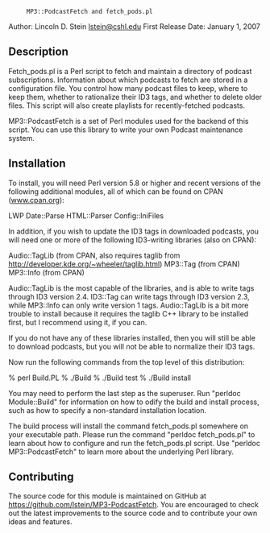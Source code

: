 		 MP3::PodcastFetch and fetch_pods.pl

Author: Lincoln D. Stein <lstein@cshl.edu>
First Release Date: January 1, 2007

Description
-----------

Fetch_pods.pl is a Perl script to fetch and maintain a directory of
podcast subscriptions. Information about which podcasts to fetch are
stored in a configuration file. You control how many podcast files to
keep, where to keep them, whether to rationalize their ID3 tags, and
whether to delete older files. This script will also create playlists
for recently-fetched podcasts.

MP3::PodcastFetch is a set of Perl modules used for the backend of
this script. You can use this library to write your own Podcast
maintenance system.

Installation
------------

To install, you will need Perl version 5.8 or higher and recent
versions of the following additional modules, all of which can be
found on CPAN (www.cpan.org):

 LWP
 Date::Parse
 HTML::Parser
 Config::IniFiles

In addition, if you wish to update the ID3 tags in downloaded
podcasts, you will need one or more of the following ID3-writing
libraries (also on CPAN):

 Audio::TagLib (from CPAN, also requires taglib from http://developer.kde.org/~wheeler/taglib.html)
 MP3::Tag (from CPAN)
 MP3::Info (from CPAN)

Audio::TagLib is the most capable of the libraries, and is able to
write tags through ID3 version 2.4. ID3::Tag can write tags through
ID3 version 2.3, while MP3::Info can only write version 1
tags. Audio::TagLib is a bit more trouble to install because it
requires the taglib C++ library to be installed first, but I recommend
using it, if you can.

If you do not have any of these libraries installed, then you will
still be able to download podcasts, but you will not be able to
normalize their ID3 tags.

Now run the following commands from the top level of this
distribution:

 % perl Build.PL
 % ./Build
 % ./Build test
 % ./Build install

You may need to perform the last step as the superuser. Run "perldoc
Module::Build" for information on how to odify the build and install
process, such as how to specify a non-standard installation location.

The build process will install the command fetch_pods.pl somewhere on
your executable path. Please run the command "perldoc fetch_pods.pl"
to learn about how to configure and run the fetch_pods.pl script. Use
"perldoc MP3::PodcastFetch" to learn more about the underlying Perl
library.

Contributing
------------

The source code for this module is maintained on GitHub at
https://github.com/lstein/MP3-PodcastFetch. You are encouraged to
check out the latest improvements to the source code and to contribute
your own ideas and features.
